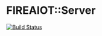 # FIREAIOT::Server

[![Build Status](https://travis-ci.org/FIREAIOT/server.svg?branch=develop)](https://travis-ci.org/FIREAIOT/server)